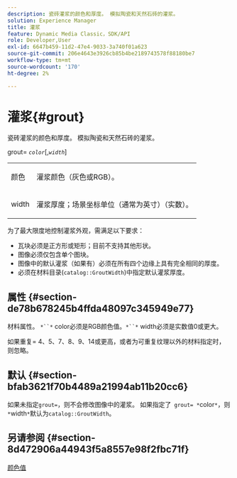 ```yaml
---
description: 瓷砖灌浆的颜色和厚度。 模拟陶瓷和天然石砖的灌浆。
solution: Experience Manager
title: 灌浆
feature: Dynamic Media Classic，SDK/API
role: Developer,User
exl-id: 6647b459-11d2-47e4-9033-3a740f01a623
source-git-commit: 206e4643e3926cb85b4be2189743578f88180be7
workflow-type: tm+mt
source-wordcount: '170'
ht-degree: 2%

---
```


# 灌浆{#grout}

瓷砖灌浆的颜色和厚度。 模拟陶瓷和天然石砖的灌浆。

grout= *`color`*[,*`width`*]

<table id="simpletable_302B78CFC8F14E0F962D1D2064AD1371"> 
 <tr class="strow"> 
  <td class="stentry"> <p> <span class="codeph"> <span class="varname"> 颜色  </span> </span> </p> </td> 
  <td class="stentry"> <p>灌浆颜色（灰色或RGB）。 </p> </td> 
 </tr> 
 <tr class="strow"> 
  <td class="stentry"> <p> <span class="codeph"> <span class="varname"> width </span> </span> </p> </td> 
  <td class="stentry"> <p>灌浆厚度；场景坐标单位（通常为英寸）（实数）。 </p> </td> 
 </tr> 
</table>

为了最大限度地控制灌浆外观，需满足以下要求：

* 瓦块必须是正方形或矩形；目前不支持其他形状。
* 图像必须仅包含单个图块。
* 图像中的默认灌浆（如果有）必须在所有四个边缘上具有完全相同的厚度。
* 必须在材料目录(`catalog::GroutWidth`)中指定默认灌浆厚度。

## 属性 {#section-de78b678245b4ffda48097c345949e77}

材料属性。 `*``*` color必须是RGB颜色值。`*``*` width必须是实数值0或更大。

如果重复= 4、5、7、8、9、14或更高，或者为可重复纹理以外的材料指定时，则忽略。

## 默认 {#section-bfab3621f70b4489a21994ab11b20cc6}

如果未指定`grout=`，则不会修改图像中的灌浆。 如果指定了` grout= *`color`*`，则`*`width`*`默认为`catalog::GroutWidth`。

## 另请参阅 {#section-8d472906a44943f5a8557e98f2fbc71f}

[颜色值](../../../../../ir-api/http-protocol/image-rendering-api-ref/c-ir-http-protocol-ref/c-ir-http-protocol-syntax-and-features/r-ir-color-values.md#reference-657f95c0841742d2a55a48bc938303f6)
